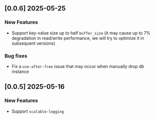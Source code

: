 ## [0.0.6] 2025-05-25
### New Features
- Support key-value size up to half `buffer_size` (it may cause up to 7% degradation in read/write performance, we will try to optimize it in subsequent versions)

### Bug fixes
- Fix a `use-after-free` issue that may occur when manually drop db instance

## [0.0.5] 2025-05-16
### New Features
- Support `scalable-logging`
